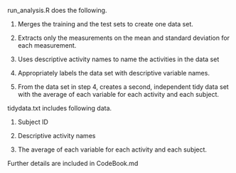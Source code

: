 run_analysis.R does the following.

  1. Merges the training and the test sets to create one data set.

  2. Extracts only the measurements on the mean and standard deviation for each measurement. 

  3. Uses descriptive activity names to name the activities in the data set

  4. Appropriately labels the data set with descriptive variable names. 

  5. From the data set in step 4, creates a second, independent tidy data set with the average of each variable for each activity and each subject.


tidydata.txt includes following data.

  1. Subject ID
  
  2. Descriptive activity names
  
  3. The average of each variable for each activity and each subject.
  

Further details are included in CodeBook.md
